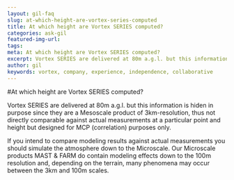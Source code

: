 ```yaml
---
layout: gil-faq
slug: at-which-height-are-vortex-series-computed
title: At which height are Vortex SERIES computed?
categories: ask-gil
featured-img-url:
tags:
meta: At which height are Vortex SERIES computed?
excerpt: Vortex SERIES are delivered at 80m a.g.l. but this information is hiden in purpose since they are a Mesoscale product of 3km-resolution
author: gil
keywords: vortex, company, experience, independence, collaborative
---
```


#At which height are Vortex SERIES computed?

Vortex SERIES are delivered at 80m a.g.l. but this information is hiden in purpose since they are a Mesoscale product of 3km-resolution, thus not directly comparable against actual measurements at a particular point and height but designed for MCP (correlation) purposes only.

If you intend to compare modeling results against actual measurements you should simulate the atmosphere down to the Microscale. Our Microscale products MAST & FARM do contain modeling effects down to the 100m resolution and, depending on the terrain, many phenomena may occur between the 3km and 100m scales.